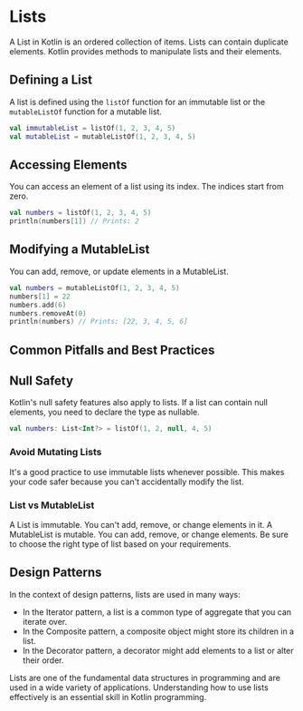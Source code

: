 # Lists

A List in Kotlin is an ordered collection of items. Lists can contain duplicate elements. Kotlin provides methods to manipulate lists and their elements.

## Defining a List

A list is defined using the `listOf` function for an immutable list or the `mutableListOf` function for a mutable list.

```kotlin title="DefineList.kt"
val immutableList = listOf(1, 2, 3, 4, 5)
val mutableList = mutableListOf(1, 2, 3, 4, 5)
```

## Accessing Elements

You can access an element of a list using its index. The indices start from zero.

```kotlin title="AccessElements.kt"
val numbers = listOf(1, 2, 3, 4, 5)
println(numbers[1]) // Prints: 2
```

## Modifying a MutableList

You can add, remove, or update elements in a MutableList.

```kotlin title="ModifyMutableList.kt"
val numbers = mutableListOf(1, 2, 3, 4, 5)
numbers[1] = 22
numbers.add(6)
numbers.removeAt(0)
println(numbers) // Prints: [22, 3, 4, 5, 6]
```

## Common Pitfalls and Best Practices

## Null Safety

Kotlin's null safety features also apply to lists. If a list can contain null elements, you need to declare the type as nullable.

```kotlin title="NullableList.kt"
val numbers: List<Int?> = listOf(1, 2, null, 4, 5)
```

### Avoid Mutating Lists

It's a good practice to use immutable lists whenever possible. This makes your code safer because you can't accidentally modify the list.

### List vs MutableList

A List is immutable. You can't add, remove, or change elements in it. A MutableList is mutable. You can add, remove, or change elements. Be sure to choose the right type of list based on your requirements.

## Design Patterns

In the context of design patterns, lists are used in many ways:

- In the Iterator pattern, a list is a common type of aggregate that you can iterate over.
- In the Composite pattern, a composite object might store its children in a list.
- In the Decorator pattern, a decorator might add elements to a list or alter their order.

Lists are one of the fundamental data structures in programming and are used in a wide variety of applications. Understanding how to use lists effectively is an essential skill in Kotlin programming.
